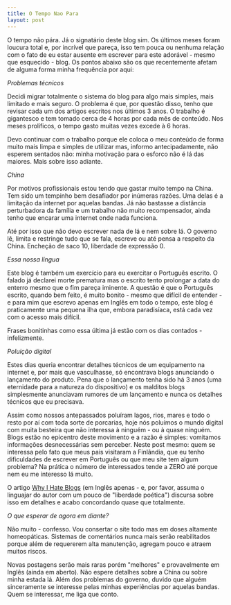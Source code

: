 ```yaml
---
title: O Tempo Nao Para
layout: post
---
```

O tempo não pára. Já o signatário deste blog sim. Os últimos meses foram loucura total e, por incrível que pareça, isso tem pouca ou nenhuma relação 
com o fato de eu estar ausente em escrever para este adorável - mesmo que esquecido - blog. Os pontos abaixo são os que recentemente afetam de alguma 
forma minha frequência por aqui:

*Problemas técnicos*

Decidi migrar totalmente o sistema do blog para algo mais simples, mais limitado e mais seguro. O problema é que, por questão disso, tenho 
que revisar cada um dos artigos escritos nos últimos 3 anos. O trabalho é gigantesco e tem tomado cerca de 4 horas por cada mês de conteúdo. 
Nos meses prolíficos, o tempo gasto muitas vezes excede à 6 horas.

Devo continuar com o trabalho porque ele coloca o meu conteúdo de forma muito mais limpa e simples de utilizar mas, informo antecipadamente, não 
esperem sentados não: minha motivação para o esforco não é lá das maiores. Mais sobre isso adiante.

*China*

Por motivos profissionais estou tendo que gastar muito tempo na China. Tem sido um tempinho bem desafiador por inúmeras razões. Uma delas é a
limitação da internet por aquelas bandas. Já não bastasse a distância perturbadora da família e um trabalho não muito recompensador, ainda tenho 
que encarar uma internet onde nada funciona.

Até por isso que não devo escrever nada de lá e nem sobre lá. O governo lê, limita e restringe tudo que se fala, escreve ou até pensa a respeito da 
China. Encheção de saco 10, liberdade de expressão 0.

*Essa nossa língua*

Este blog é também um exercício para eu exercitar o Português escrito. O falado já declarei morte prematura mas o escrito tento prolongar a data do 
enterro mesmo que o fim pareça iminente. A questão é que o Português escrito, quando bem feito, é muito bonito - mesmo que difícil de entender - e 
para mim que escrevo apenas em Inglês em todo o tempo, este blog é praticamente uma pequena ilha que, embora paradisíaca, está cada vez com 
o acesso mais difícil. 

Frases bonitinhas como essa última já estão com os dias contados - infelizmente.

*Poluição digital*

Estes dias queria encontrar detalhes técnicos de um equipamento na internet e, por mais que vasculhasse, só encontrava blogs anunciando o 
lançamento do produto. Pena que o lançamento tenha sido há 3 anos (uma eternidade para a natureza do dispositivo) e os malditos blogs simplesmente 
anunciavam rumores de um lançamento e nunca os detalhes técnicos que eu precisava.

Assim como nossos antepassados poluíram lagos, rios, mares e todo o resto por aí com toda sorte de porcarias, hoje nós poluímos o mundo digital com 
muita besteira que não interessa à ninguém - ou à quase ninguém. Blogs estão no epicentro deste movimento e a razão é simples: vomitamos informações 
desnecessárias sem perceber. Neste post mesmo: quem se interessa pelo fato que meus pais visitaram a Finlândia, que eu tenho dificuldades de escrever 
em Português ou que meu site tem algum problema? Na prática o número de interessados tende a ZERO até porque nem eu me interesso lá muito.

O artigo [Why I Hate Blogs](http://mama.indstate.edu/users/bones/WhyIHateWebLogs.html) (em Inglês apenas - e, por favor, assuma o linguajar do autor 
com um pouco de "liberdade poética") discursa sobre isso em detalhes e acabo concordando quase que totalmente. 

*O que esperar de agora em diante?*

Não muito - confesso. Vou consertar o site todo mas em doses altamente homeopáticas. Sistemas de comentários nunca mais serão reabilitados porque 
além de requererem alta manutenção, agregam pouco e atraem muitos riscos.

Novas postagens serão mais raras porém "melhores" e provavelmente em Inglês (ainda em aberto). Não espere detalhes sobre a China ou sobre minha 
estada lá. Além dos problemas do governo, duvido que alguém sinceramente se interesse pelas minhas experiências por aquelas bandas. Quem se interessar, me 
liga que conto.
